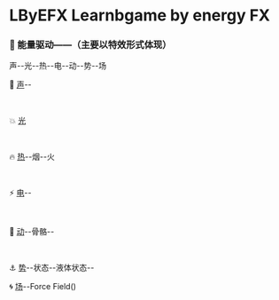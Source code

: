 # LByEFX Learnbgame by energy FX


###  :memo: 能量驱动——（主要以特效形式体现）



声--光--热--电--动--势--场

 :musical_score: [声]()--  

</br>




:boom: [光]()

</br>


:fire: [热]()--烟--火

</br>


:zap: [电]()--

</br>

:nut_and_bolt: [动]()--骨骼--

</br>

 :anchor: [势]()--状态--液体状态--<a href=""></a>
</a>
</br>

:cyclone: [场]()--Force Field()
</a>
</br>

